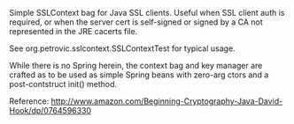 
Simple SSLContext bag for Java SSL clients.  Useful when SSL client auth is required, or when the server cert is self-signed or signed by a CA not represented in the JRE cacerts file.

See org.petrovic.sslcontext.SSLContextTest for typical usage.

While there is no Spring herein, the context bag and key manager are crafted as to be used as simple Spring beans with
zero-arg ctors and a post-contstruct init() method.

Reference:  http://www.amazon.com/Beginning-Cryptography-Java-David-Hook/dp/0764596330
